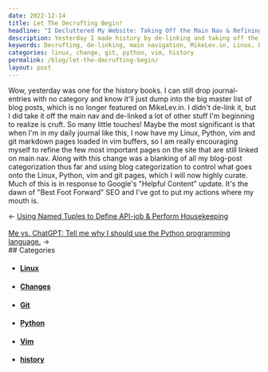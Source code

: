 ```yaml
---
date: 2022-12-14
title: Let The Decrufting Begin!
headline: "I Decluttered My Website: Taking Off the Main Nav & Refining Pages with Vim Buffers"
description: Yesterday I made history by de-linking and taking off the main navigation from my website, MikeLev.in. I loaded Linux, Python, Vim, and Git markdown pages into Vim buffers, so I could refine the few pages still linked on the main nav. Additionally, I used blog categorization to control what went onto the Linux, Python, Vim, and Git pages. Check out my blog post to learn more about my journey and the changes I made!
keywords: Decrufting, de-linking, main navigation, MikeLev.in, Linux, Python, Vim, Git, markdown, blog, categorization, history, buffers, refine, blog-post, control, changes, blanked
categories: linux, change, git, python, vim, history
permalink: /blog/let-the-decrufting-begin/
layout: post
---
```



Wow, yesterday was one for the history books. I can still drop journal-entries
with no category and know it'll just dump into the big master list of blog
posts, which is no longer featured on MikeLev.in. I didn't de-link it, but I
did take it off the main nav and de-linked a lot of other stuff I'm beginning
to realize is cruft. So many little touches! Maybe the most significant is that
when I'm in my daily journal like this, I now have my Linux, Python, vim and
git markdown pages loaded in vim buffers, so I am really encouraging myself to
refine the few most important pages on the site that are still linked on main
nav. Along with this change was a blanking of all my blog-post categorization
thus far and using blog categorization to control what goes onto the Linux,
Python, vim and git pages, which I will now highly curate. Much of this is in
response to Google's "Helpful Content" update. It's the dawn of "Best Foot
Forward" SEO and I've got to put my actions where my mouth is.


<div class="arrow-links"><div class="post-nav-prev"><span class="arrow">&larr;&nbsp;</span><a href="/blog/using-named-tuples-to-define-api-job-perform-housekeeping/">Using Named Tuples to Define API-job & Perform Housekeeping</a></div> &nbsp; <div class="post-nav-next"><a href="/blog/me-vs-chatgpt-tell-me-why-i-should-use-the-python-programming-language/">Me vs. ChatGPT: Tell me why I should use the Python programming language.</a><span class="arrow">&nbsp;&rarr;</span></div></div>
## Categories

<ul>
<li><h4><a href='/linux/'>Linux</a></h4></li>
<li><h4><a href='/change/'>Changes</a></h4></li>
<li><h4><a href='/git/'>Git</a></h4></li>
<li><h4><a href='/python/'>Python</a></h4></li>
<li><h4><a href='/vim/'>Vim</a></h4></li>
<li><h4><a href='/history/'>history</a></h4></li></ul>